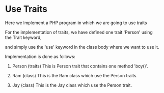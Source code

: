 # Use Traits
Here we Implement a PHP program in which we are going to use traits

For the implementation of traits, we have defined one trait 'Person' using the Trait keyword,

and simply use the 'use' keyword in the class body where we want to use it.

Implementation is done as follows:

1. Person (traits) This is Person trait that contains one method 'boy()'.

2. Ram (class) This is the Ram class which use the Person traits.

3. Jay (class) This is the Jay class which use the Person trait.